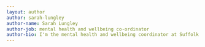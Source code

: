 ```yaml
---
layout: author
author: sarah-lungley
author-name: Sarah Lungley
author-job: mental health and wellbeing co-ordinator
author-bio: I'm the mental health and wellbeing coordinator at Suffolk Libraries.
---
```


